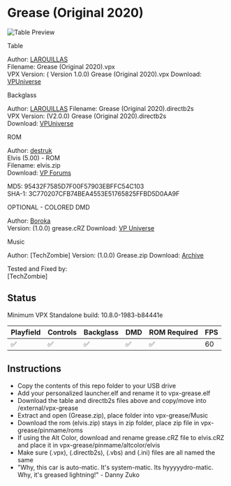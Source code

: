 # Grease (Original 2020)

![Table Preview](https://vpuniverse.com/screenshots/monthly_2021_12/Capture.PNG.054803aec911370aba22825851cbb459.PNG)

Table

Author: [LAROUILLAS](https://vpuniverse.com/profile/46701-larouillas/)  
Filename:  Grease (Original 2020).vpx  
VPX Version: ( Version 1.0.0) Grease (Original 2020).vpx 
Download: [VPUniverse](https://vpuniverse.com/files/file/8103-grease-original-2020/)

Backglass

Author: [LAROUILLAS](https://vpuniverse.com/profile/46701-larouillas/) 
Filename: Grease (Original 2020).directb2s  
VPX Version: (V2.0.0) Grease (Original 2020).directb2s  
Download: [VPUniverse](https://vpuniverse.com/files/file/8100-grease-original-2020-v200/)

ROM

Author: [destruk](https://www.vpforums.org/index.php?showuser=5)  
Elvis (5.00) - ROM  
Filename: elvis.zip  
Download: [VP Forums](https://www.vpforums.org/index.php?app=downloads&showfile=319)

MD5: 95432F7585D7F00F57903EBFFC54C103  
SHA-1: 3C770207CFB74BEA4553E51765825FFBD5D0AA9F

OPTIONAL - COLORED DMD

Author: [Boroka](https://vpuniverse.com/profile/56302-boroka/)  
Version: (1.0.0)  grease.cRZ
Download: [VP Universe](https://vpuniverse.com/files/file/17835-grease-original-2023-serum-colorization-elvis-re-imagining/)

Music

Author: [TechZombie]
Version: (1.0.0)  Grease.zip
Download: [Archive](https://archive.org/details/grease_202409)
  
Tested and Fixed by:  
[TechZombie]

## Status 

Minimum VPX Standalone build: 10.8.0-1983-b84441e

| Playfield | Controls | Backglass | DMD | ROM Required | FPS | 
|-----------|----------|-----------|-----|--------------|-----|
| :white_check_mark: | :white_check_mark: | :white_check_mark: | :white_check_mark: | :white_check_mark: | 60 |

## Instructions

- Copy the contents of this repo folder to your USB drive
- Add your personalized launcher.elf and rename it to vpx-grease.elf
- Download the table and directb2s files above and copy/move into /external/vpx-grease
- Extract and open (Grease.zip), place folder into vpx-grease/Music
- Download the rom (elvis.zip) stays in zip folder, place zip file in vpx-grease/pinmame/roms
- If using the Alt Color, download and rename grease.cRZ file to elvis.cRZ and place it in vpx-grease/pinmame/altcolor/elvis
- Make sure (.vpx), (.directb2s), (.vbs) and (.ini) files are all named the same
- "Why, this car is auto-matic. It's system-matic. Its hyyyyydro-matic. Why, it's greased lightning!" - Danny Zuko
